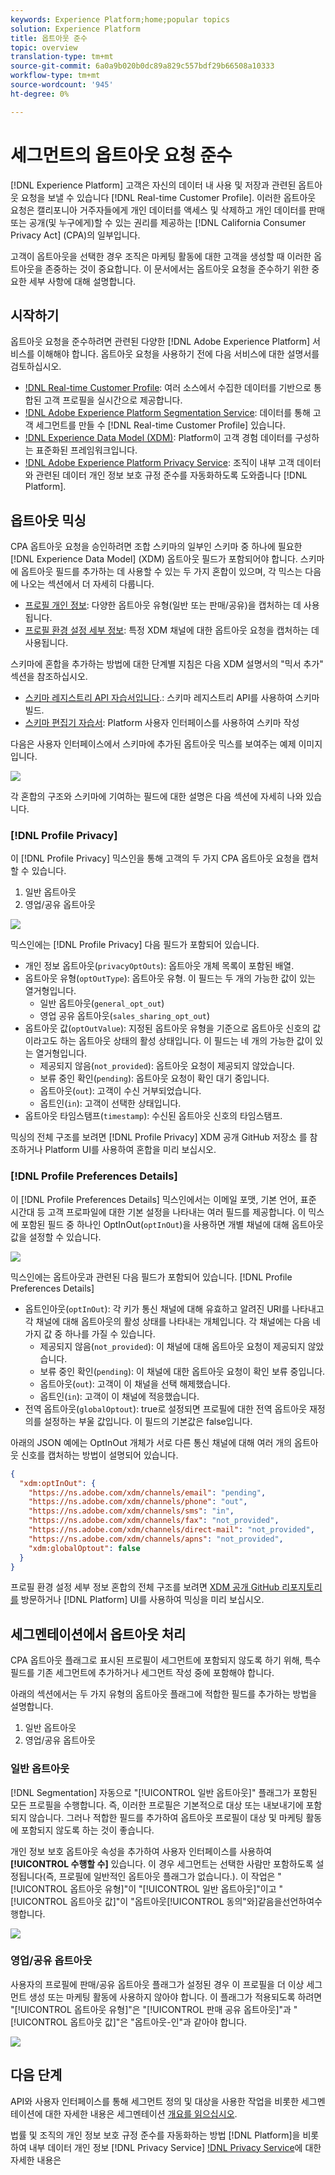 ```yaml
---
keywords: Experience Platform;home;popular topics
solution: Experience Platform
title: 옵트아웃 준수
topic: overview
translation-type: tm+mt
source-git-commit: 6a0a9b020b0dc89a829c557bdf29b66508a10333
workflow-type: tm+mt
source-wordcount: '945'
ht-degree: 0%

---
```



# 세그먼트의 옵트아웃 요청 준수

[!DNL Experience Platform] 고객은 자신의 데이터 내 사용 및 저장과 관련된 옵트아웃 요청을 보낼 수 있습니다 [!DNL Real-time Customer Profile]. 이러한 옵트아웃 요청은 캘리포니아 거주자들에게 개인 데이터를 액세스 및 삭제하고 개인 데이터를 판매 또는 공개(및 누구에게)할 수 있는 권리를 제공하는 [!DNL California Consumer Privacy Act] (CPA)의 일부입니다.

고객이 옵트아웃을 선택한 경우 조직은 마케팅 활동에 대한 고객을 생성할 때 이러한 옵트아웃을 존중하는 것이 중요합니다. 이 문서에서는 옵트아웃 요청을 준수하기 위한 중요한 세부 사항에 대해 설명합니다.

## 시작하기

옵트아웃 요청을 준수하려면 관련된 다양한 [!DNL Adobe Experience Platform] 서비스를 이해해야 합니다. 옵트아웃 요청을 사용하기 전에 다음 서비스에 대한 설명서를 검토하십시오.

- [!DNL Real-time Customer Profile](../profile/home.md): 여러 소스에서 수집한 데이터를 기반으로 통합된 고객 프로필을 실시간으로 제공합니다.
- [!DNL Adobe Experience Platform Segmentation Service](./home.md): 데이터를 통해 고객 세그먼트를 만들 수 [!DNL Real-time Customer Profile] 있습니다.
- [!DNL Experience Data Model (XDM)](../xdm/home.md): Platform이 고객 경험 데이터를 구성하는 표준화된 프레임워크입니다.
- [!DNL Adobe Experience Platform Privacy Service](../privacy-service/home.md): 조직이 내부 고객 데이터와 관련된 데이터 개인 정보 보호 규정 준수를 자동화하도록 도와줍니다 [!DNL Platform].

## 옵트아웃 믹싱

CPA 옵트아웃 요청을 승인하려면 조합 스키마의 일부인 스키마 중 하나에 필요한 [!DNL Experience Data Model] (XDM) 옵트아웃 필드가 포함되어야 합니다. 스키마에 옵트아웃 필드를 추가하는 데 사용할 수 있는 두 가지 혼합이 있으며, 각 믹스는 다음에 나오는 섹션에서 더 자세히 다룹니다.

- [프로필 개인 정보](#profile-privacy): 다양한 옵트아웃 유형(일반 또는 판매/공유)을 캡처하는 데 사용됩니다.
- [프로필 환경 설정 세부 정보](#profile-preferences-details): 특정 XDM 채널에 대한 옵트아웃 요청을 캡처하는 데 사용됩니다.

스키마에 혼합을 추가하는 방법에 대한 단계별 지침은 다음 XDM 설명서의 &quot;믹서 추가&quot; 섹션을 참조하십시오.
- [스키마 레지스트리 API 자습서입니다](../xdm/api/getting-started.md).: 스키마 레지스트리 API를 사용하여 스키마 빌드.
- [스키마 편집기 자습서](../xdm/tutorials/create-schema-ui.md): Platform 사용자 인터페이스를 사용하여 스키마 작성

다음은 사용자 인터페이스에서 스키마에 추가된 옵트아웃 믹스를 보여주는 예제 이미지입니다.

![](images/opt-outs/opt-out-mixins-user-interface.png)

각 혼합의 구조와 스키마에 기여하는 필드에 대한 설명은 다음 섹션에 자세히 나와 있습니다.

### [!DNL Profile Privacy]

이 [!DNL Profile Privacy] 믹스인을 통해 고객의 두 가지 CPA 옵트아웃 요청을 캡처할 수 있습니다.

1. 일반 옵트아웃
2. 영업/공유 옵트아웃

![](images/opt-outs/profile-privacy.png)

믹스인에는 [!DNL Profile Privacy] 다음 필드가 포함되어 있습니다.

- 개인 정보 옵트아웃(`privacyOptOuts`): 옵트아웃 개체 목록이 포함된 배열.
- 옵트아웃 유형(`optOutType`): 옵트아웃 유형. 이 필드는 두 개의 가능한 값이 있는 열거형입니다.
   - 일반 옵트아웃(`general_opt_out`)
   - 영업 공유 옵트아웃(`sales_sharing_opt_out`)
- 옵트아웃 값(`optOutValue`): 지정된 옵트아웃 유형을 기준으로 옵트아웃 신호의 값이라고도 하는 옵트아웃 상태의 활성 상태입니다. 이 필드는 네 개의 가능한 값이 있는 열거형입니다.
   - 제공되지 않음(`not_provided`): 옵트아웃 요청이 제공되지 않았습니다.
   - 보류 중인 확인(`pending`): 옵트아웃 요청이 확인 대기 중입니다.
   - 옵트아웃(`out`): 고객이 수신 거부되었습니다.
   - 옵트인(`in`): 고객이 선택한 상태입니다.
- 옵트아웃 타임스탬프(`timestamp`): 수신된 옵트아웃 신호의 타임스탬프.

믹싱의 전체 구조를 보려면 [!DNL Profile Privacy] XDM 공개 GitHub 저장소 [](https://github.com/adobe/xdm/blob/master/schemas/context/profile-privacy.schema.json) 를 참조하거나 Platform UI를 사용하여 혼합을 미리 보십시오.

### [!DNL Profile Preferences Details]

이 [!DNL Profile Preferences Details] 믹스인에서는 이메일 포맷, 기본 언어, 표준 시간대 등 고객 프로파일에 대한 기본 설정을 나타내는 여러 필드를 제공합니다. 이 믹스에 포함된 필드 중 하나인 OptInOut(`optInOut`)을 사용하면 개별 채널에 대해 옵트아웃 값을 설정할 수 있습니다.

![](images/opt-outs/profile-preferences-details.png)

믹스인에는 옵트아웃과 관련된 다음 필드가 포함되어 있습니다. [!DNL Profile Preferences Details]

- 옵트인아웃(`optInOut`): 각 키가 통신 채널에 대해 유효하고 알려진 URI를 나타내고 각 채널에 대해 옵트아웃의 활성 상태를 나타내는 개체입니다. 각 채널에는 다음 네 가지 값 중 하나를 가질 수 있습니다.
   - 제공되지 않음(`not_provided`): 이 채널에 대해 옵트아웃 요청이 제공되지 않았습니다.
   - 보류 중인 확인(`pending`): 이 채널에 대한 옵트아웃 요청이 확인 보류 중입니다.
   - 옵트아웃(`out`): 고객이 이 채널을 선택 해제했습니다.
   - 옵트인(`in`): 고객이 이 채널에 적응했습니다.
- 전역 옵트아웃(`globalOptout`): true로 설정되면 프로필에 대한 전역 옵트아웃 재정의를 설정하는 부울 값입니다. 이 필드의 기본값은 false입니다.

아래의 JSON 예에는 OptInOut 개체가 서로 다른 통신 채널에 대해 여러 개의 옵트아웃 신호를 캡처하는 방법이 설명되어 있습니다.

```json
{
  "xdm:optInOut": {
    "https://ns.adobe.com/xdm/channels/email": "pending",
    "https://ns.adobe.com/xdm/channels/phone": "out",
    "https://ns.adobe.com/xdm/channels/sms": "in",
    "https://ns.adobe.com/xdm/channels/fax": "not_provided",
    "https://ns.adobe.com/xdm/channels/direct-mail": "not_provided",
    "https://ns.adobe.com/xdm/channels/apns": "not_provided",
    "xdm:globalOptout": false
  }
}
```

프로필 환경 설정 세부 정보 혼합의 전체 구조를 보려면 [XDM 공개 GitHub 리포지토리를](https://github.com/adobe/xdm/blob/master/schemas/context/profile-preferences-details.schema.json) 방문하거나 [!DNL Platform] UI를 사용하여 믹싱을 미리 보십시오.

## 세그멘테이션에서 옵트아웃 처리

CPA 옵트아웃 플래그로 표시된 프로필이 세그먼트에 포함되지 않도록 하기 위해, 특수 필드를 기존 세그먼트에 추가하거나 세그먼트 작성 중에 포함해야 합니다.

아래의 섹션에서는 두 가지 유형의 옵트아웃 플래그에 적합한 필드를 추가하는 방법을 설명합니다.
1. 일반 옵트아웃
2. 영업/공유 옵트아웃

### 일반 옵트아웃

[!DNL Segmentation] 자동으로 &quot;[!UICONTROL 일반 옵트아웃]&quot; 플래그가 포함된 모든 프로필을 수행합니다. 즉, 이러한 프로필은 기본적으로 대상 또는 내보내기에 포함되지 않습니다. 그러나 적합한 필드를 추가하여 옵트아웃 프로필이 대상 및 마케팅 활동에 포함되지 않도록 하는 것이 좋습니다.

개인 정보 보호 옵트아웃 속성을 추가하여 사용자 인터페이스를 사용하여 **[!UICONTROL 수행할 수]** 있습니다. 이 경우 세그먼트는 선택한 사람만 포함하도록 설정됩니다(즉, 프로필에 일반적인 옵트아웃 플래그가 없습니다.). 이 작업은 &quot;[!UICONTROL 옵트아웃 유형]&quot;이 &quot;[!UICONTROL 일반 옵트아웃]&quot;이고 &quot;[!UICONTROL 옵트아웃 값]&quot;이 &quot;옵트아웃[!UICONTROL 동의&quot;와]같음을선언하여수행합니다.

![](images/opt-outs/segment-general-opt-out.png)

### 영업/공유 옵트아웃

사용자의 프로필에 판매/공유 옵트아웃 플래그가 설정된 경우 이 프로필을 더 이상 세그먼트 생성 또는 마케팅 활동에 사용하지 않아야 합니다. 이 플래그가 적용되도록 하려면 &quot;[!UICONTROL 옵트아웃 유형]&quot;은 &quot;[!UICONTROL 판매 공유 옵트아웃]&quot;과 &quot;[!UICONTROL 옵트아웃 값]&quot;은 &quot;옵트아웃-인&quot;과 같아야 합니다.

![](images/opt-outs/segment-sales-sharing-opt-out.png)

<!-- ### Overriding default exclusions

In some instances, such as building a segment of people who have opted out, it may be necessary to override the default exclusion of opted-out profiles. This override can be done via the API or in the Segment Builder user interface. -->

## 다음 단계

API와 사용자 인터페이스를 통해 세그먼트 정의 및 대상을 사용한 작업을 비롯한 세그멘테이션에 대한 자세한 내용은 세그멘테이션 [개요를 읽으십시오](./home.md).

법률 및 조직의 개인 정보 보호 규정 준수를 자동화하는 방법 [!DNL Platform]을 비롯하여 내부 데이터 개인 정보 [!DNL Privacy Service] [!DNL Privacy Service](../privacy-service/home.md)에 대한 자세한 내용은
